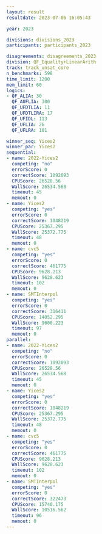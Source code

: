 ```yaml
---
layout: result
resultdate: 2023-07-06 16:05:43

year: 2023

divisions: divisions_2023
participants: participants_2023

disagreements: disagreements_2023
division: QF_Equality+LinearArith
track: track_unsat_core
n_benchmarks: 598
time_limit: 1200
mem_limit: 60
logics:
- QF_ALIA: 30
  QF_AUFLIA: 300
  QF_UFDTLIA: 11
  QF_UFDTLIRA: 17
  QF_UFIDL: 113
  QF_UFLIA: 26
  QF_UFLRA: 101

winner_seq: Yices2
winner_par: Yices2
sequential:
- name: 2022-Yices2
  competing: "no"
  errorScore: 0
  correctScore: 1092093
  CPUScore: 26528.56
  WallScore: 26534.568
  timeout: 45
  memout: 0
- name: Yices2
  competing: "yes"
  errorScore: 0
  correctScore: 1048219
  CPUScore: 25367.295
  WallScore: 25372.775
  timeout: 48
  memout: 0
- name: cvc5
  competing: "yes"
  errorScore: 0
  correctScore: 461775
  CPUScore: 9628.213
  WallScore: 9628.623
  timeout: 102
  memout: 0
- name: SMTInterpol
  competing: "yes"
  errorScore: 0
  correctScore: 316411
  CPUScore: 14052.295
  WallScore: 9600.223
  timeout: 97
  memout: 0
parallel:
- name: 2022-Yices2
  competing: "no"
  errorScore: 0
  correctScore: 1092093
  CPUScore: 26528.56
  WallScore: 26534.568
  timeout: 45
  memout: 0
- name: Yices2
  competing: "yes"
  errorScore: 0
  correctScore: 1048219
  CPUScore: 25367.295
  WallScore: 25372.775
  timeout: 48
  memout: 0
- name: cvc5
  competing: "yes"
  errorScore: 0
  correctScore: 461775
  CPUScore: 9628.213
  WallScore: 9628.623
  timeout: 102
  memout: 0
- name: SMTInterpol
  competing: "yes"
  errorScore: 0
  correctScore: 322473
  CPUScore: 15740.175
  WallScore: 10516.562
  timeout: 96
  memout: 0
---
```

